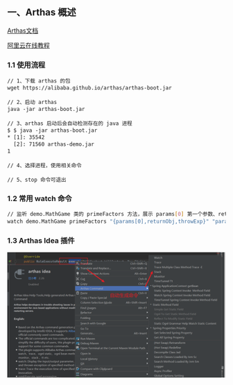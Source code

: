 ## 一、Arthas 概述

[Arthas文档](https://arthas.gitee.io/quick-start.html)

[阿里云在线教程](https://arthas.aliyun.com/doc/arthas-tutorials.html?language=cn&id=arthas-advanced)

### 1.1 使用流程

```shell
// 1、下载 arthas 的包
wget https://alibaba.github.io/arthas/arthas-boot.jar

// 2、启动 arthas
java -jar arthas-boot.jar

// 3、arthas 启动后会自动检测存在的 java 进程
$ $ java -jar arthas-boot.jar
* [1]: 35542
  [2]: 71560 arthas-demo.jar
1

// 4、选择进程，使用相关命令

// 5、stop 命令可退出
```

### 1.2 常用 watch 命令

```sh
// 监听 demo.MathGame 类的 primeFactors 方法，展示 params[0] 第一个参数、returnObj 返回值、throwExp 报错，过滤条件 params[0].getKey == '12345'
watch demo.MathGame primeFactors "{params[0],returnObj,throwExp}" "params[0].getKey == '12345'" -x 2
```

### 1.3 Arthas Idea 插件

![image-20210324124605272](https://raw.githubusercontent.com/Super-YYQ/PicGoPicture/main/PicGo/20210324124605.png)